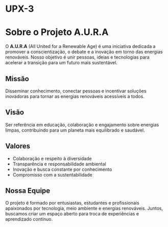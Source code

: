 # UPX-3

# Sobre o Projeto A.U.R.A

O **A.U.R.A** (All United for a Renewable Age) é uma iniciativa dedicada a promover a conscientização, o debate e a inovação em torno das energias renováveis. Nosso objetivo é unir pessoas, ideias e tecnologias para acelerar a transição para um futuro mais sustentável.

## Missão

Disseminar conhecimento, conectar pessoas e incentivar soluções inovadoras para tornar as energias renováveis acessíveis a todos.

## Visão

Ser referência em educação, colaboração e engajamento sobre energias limpas, contribuindo para um planeta mais equilibrado e saudável.

## Valores

- Colaboração e respeito à diversidade  
- Transparência e responsabilidade ambiental  
- Inovação e busca constante por conhecimento  
- Compromisso com a sustentabilidade  

## Nossa Equipe

O projeto é formado por entusiastas, estudantes e profissionais apaixonados por tecnologia, meio ambiente e energias renováveis. Juntos, buscamos criar um espaço aberto para troca de experiências e aprendizado contínuo.
